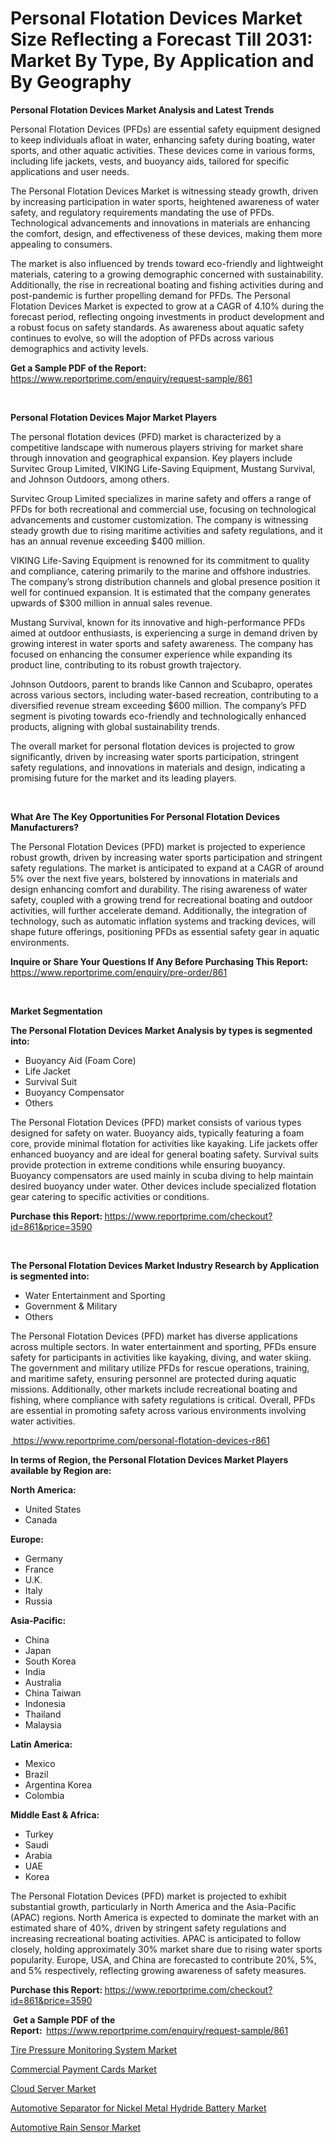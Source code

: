 <p><h1>Personal Flotation Devices Market Size Reflecting a Forecast Till 2031: Market By Type, By Application and By Geography</h1></p><p><strong>Personal Flotation Devices Market Analysis and Latest Trends</strong></p>
<p><p>Personal Flotation Devices (PFDs) are essential safety equipment designed to keep individuals afloat in water, enhancing safety during boating, water sports, and other aquatic activities. These devices come in various forms, including life jackets, vests, and buoyancy aids, tailored for specific applications and user needs. </p><p>The Personal Flotation Devices Market is witnessing steady growth, driven by increasing participation in water sports, heightened awareness of water safety, and regulatory requirements mandating the use of PFDs. Technological advancements and innovations in materials are enhancing the comfort, design, and effectiveness of these devices, making them more appealing to consumers. </p><p>The market is also influenced by trends toward eco-friendly and lightweight materials, catering to a growing demographic concerned with sustainability. Additionally, the rise in recreational boating and fishing activities during and post-pandemic is further propelling demand for PFDs. The Personal Flotation Devices Market is expected to grow at a CAGR of 4.10% during the forecast period, reflecting ongoing investments in product development and a robust focus on safety standards. As awareness about aquatic safety continues to evolve, so will the adoption of PFDs across various demographics and activity levels.</p></p>
<p><strong>Get a Sample PDF of the Report:&nbsp;</strong> <a href="https://www.reportprime.com/enquiry/request-sample/861">https://www.reportprime.com/enquiry/request-sample/861</a></p>
<p>&nbsp;</p>
<p><strong>Personal Flotation Devices Major Market Players</strong></p>
<p><p>The personal flotation devices (PFD) market is characterized by a competitive landscape with numerous players striving for market share through innovation and geographical expansion. Key players include Survitec Group Limited, VIKING Life-Saving Equipment, Mustang Survival, and Johnson Outdoors, among others. </p><p>Survitec Group Limited specializes in marine safety and offers a range of PFDs for both recreational and commercial use, focusing on technological advancements and customer customization. The company is witnessing steady growth due to rising maritime activities and safety regulations, and it has an annual revenue exceeding $400 million.</p><p>VIKING Life-Saving Equipment is renowned for its commitment to quality and compliance, catering primarily to the marine and offshore industries. The company’s strong distribution channels and global presence position it well for continued expansion. It is estimated that the company generates upwards of $300 million in annual sales revenue.</p><p>Mustang Survival, known for its innovative and high-performance PFDs aimed at outdoor enthusiasts, is experiencing a surge in demand driven by growing interest in water sports and safety awareness. The company has focused on enhancing the consumer experience while expanding its product line, contributing to its robust growth trajectory.</p><p>Johnson Outdoors, parent to brands like Cannon and Scubapro, operates across various sectors, including water-based recreation, contributing to a diversified revenue stream exceeding $600 million. The company’s PFD segment is pivoting towards eco-friendly and technologically enhanced products, aligning with global sustainability trends.</p><p>The overall market for personal flotation devices is projected to grow significantly, driven by increasing water sports participation, stringent safety regulations, and innovations in materials and design, indicating a promising future for the market and its leading players.</p></p>
<p>&nbsp;</p>
<p><strong>What Are The Key Opportunities For Personal Flotation Devices Manufacturers?</strong></p>
<p><p>The Personal Flotation Devices (PFD) market is projected to experience robust growth, driven by increasing water sports participation and stringent safety regulations. The market is anticipated to expand at a CAGR of around 5% over the next five years, bolstered by innovations in materials and design enhancing comfort and durability. The rising awareness of water safety, coupled with a growing trend for recreational boating and outdoor activities, will further accelerate demand. Additionally, the integration of technology, such as automatic inflation systems and tracking devices, will shape future offerings, positioning PFDs as essential safety gear in aquatic environments.</p></p>
<p><strong>Inquire or Share Your Questions If Any Before Purchasing This Report:</strong> <a href="https://www.reportprime.com/enquiry/pre-order/861">https://www.reportprime.com/enquiry/pre-order/861</a></p>
<p>&nbsp;</p>
<p><strong>Market Segmentation</strong></p>
<p><strong>The Personal Flotation Devices Market Analysis by types is segmented into:</strong></p>
<p><ul><li>Buoyancy Aid (Foam Core)</li><li>Life Jacket</li><li>Survival Suit</li><li>Buoyancy Compensator</li><li>Others</li></ul></p>
<p><p>The Personal Flotation Devices (PFD) market consists of various types designed for safety on water. Buoyancy aids, typically featuring a foam core, provide minimal flotation for activities like kayaking. Life jackets offer enhanced buoyancy and are ideal for general boating safety. Survival suits provide protection in extreme conditions while ensuring buoyancy. Buoyancy compensators are used mainly in scuba diving to help maintain desired buoyancy under water. Other devices include specialized flotation gear catering to specific activities or conditions.</p></p>
<p><strong>Purchase this Report:&nbsp;</strong><a href="https://www.reportprime.com/checkout?id=861&price=3590">https://www.reportprime.com/checkout?id=861&price=3590</a></p>
<p>&nbsp;</p>
<p><strong>The Personal Flotation Devices Market Industry Research by Application is segmented into:</strong></p>
<p><ul><li>Water Entertainment and Sporting</li><li>Government & Military</li><li>Others</li></ul></p>
<p><p>The Personal Flotation Devices (PFD) market has diverse applications across multiple sectors. In water entertainment and sporting, PFDs ensure safety for participants in activities like kayaking, diving, and water skiing. The government and military utilize PFDs for rescue operations, training, and maritime safety, ensuring personnel are protected during aquatic missions. Additionally, other markets include recreational boating and fishing, where compliance with safety regulations is critical. Overall, PFDs are essential in promoting safety across various environments involving water activities.</p></p>
<p><a href="https://www.reportprime.com/personal-flotation-devices-r861">&nbsp;https://www.reportprime.com/personal-flotation-devices-r861</a></p>
<p><strong>In terms of Region, the Personal Flotation Devices Market Players available by Region are:</strong></p>
<p>
    <p> <strong> North America: </strong>
        <ul>
            <li>United States</li>
            <li>Canada</li>
        </ul>
        </p> 
    <p> <strong> Europe: </strong>
        <ul>
            <li>Germany</li>
            <li>France</li>
            <li>U.K.</li>
            <li>Italy</li>
            <li>Russia</li>
        </ul>
        </p> 
    <p> <strong> Asia-Pacific: </strong>
        <ul>
            <li>China</li>
            <li>Japan</li>
            <li>South Korea</li>
            <li>India</li>
            <li>Australia</li>
            <li>China Taiwan</li>
            <li>Indonesia</li>
            <li>Thailand</li>
            <li>Malaysia</li>
        </ul>
        </p> 
    <p> <strong> Latin America: </strong>
        <ul>
            <li>Mexico</li>
            <li>Brazil</li>
            <li>Argentina Korea</li>
            <li>Colombia</li>
        </ul>
        </p> 
    <p> <strong> Middle East & Africa: </strong>
        <ul>
            <li>Turkey</li>
            <li>Saudi</li>
            <li>Arabia</li>
            <li>UAE</li>
            <li>Korea</li>
        </ul>
    </p>
    </p>
<p><p>The Personal Flotation Devices (PFD) market is projected to exhibit substantial growth, particularly in North America and the Asia-Pacific (APAC) regions. North America is expected to dominate the market with an estimated share of 40%, driven by stringent safety regulations and increasing recreational boating activities. APAC is anticipated to follow closely, holding approximately 30% market share due to rising water sports popularity. Europe, USA, and China are forecasted to contribute 20%, 5%, and 5% respectively, reflecting growing awareness of safety measures.</p></p>
<p><strong>Purchase this Report: </strong><a href="https://www.reportprime.com/checkout?id=861&price=3590">https://www.reportprime.com/checkout?id=861&price=3590</a></p>
<p>&nbsp;<strong>Get a Sample PDF of the Report:&nbsp;&nbsp;</strong><a href="https://www.reportprime.com/enquiry/request-sample/861">https://www.reportprime.com/enquiry/request-sample/861</a></p>
<p><strong></strong></p>
<p><p><a href="https://www.linkedin.com/pulse/what-current-future-prospects-tire-pressure-monitoring-system-y5asf?trackingId=7ooT4kYSQZa258JBMopmPA%3D%3D">Tire Pressure Monitoring System Market</a></p><p><a href="https://medium.com/@kelleebernier1851/commercial-payment-cards-market-a-global-and-regional-analysis-2024-2031-012f3f4aca09">Commercial Payment Cards Market</a></p><p><a href="https://medium.com/@denisolden565/emerging-market-trends-and-regional-analysis-of-cloud-server-market-forecasted-for-period-from-dd16a2c35f2c">Cloud Server Market</a></p><p><a href="https://issuu.com/reportprime-2/docs/automotive-separator-for-nickel-met_39cc1a8b3320df">Automotive Separator for Nickel Metal Hydride Battery Market</a></p><p><a href="https://www.linkedin.com/pulse/automotive-rain-sensor-market-trends-regional-insights-forecasted-ncwcf?trackingId=u8V8fuEOQvaLqa%2BMR4R%2FBQ%3D%3D">Automotive Rain Sensor Market</a></p></p>